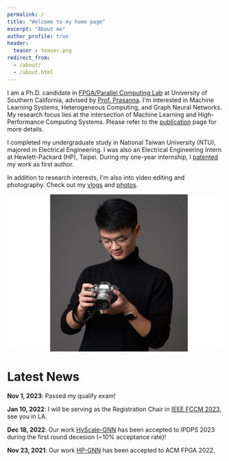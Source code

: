 ```yaml
---
permalink: /
title: "Welcome to my home page"
excerpt: "About me"
author_profile: true
header:
  teaser : teaser.png
redirect_from: 
  - /about/
  - /about.html
---
```


I am a Ph.D. candidate in [FPGA/Parallel Computing Lab](https://fpga.usc.edu) at University of Southern California, advised by [Prof. Prasanna](https://sites.usc.edu/prasanna/).
I'm interested in Machine Learning Systems, Heterogeneous Computing, and Graph Neural Networks. 
My research focus lies at the intersection of Machine Learning and High-Performance Computing Systems. 
Please refer to the [publication](https://jasonlin316.github.io/publications/) page for more details.

I completed my undergraduate study in National Taiwan University (NTU), majored in Electrical Engineering. I was also an Electrical Engineering Intern at Hewlett-Packard (HP), Taipei. During my one-year internship, I [patented](https://tinyurl.com/4j42s3bx) my work as first author.

In addition to research interests, I'm also into video editing and photography. Check out my [vlogs](https://youtube.com/playlist?list=PLOgPUn4uH3eyITpOyIsteJNxuKTRnYb6v) and [photos](https://www.flickr.com/photos/194564724@N08/albums). 

![hobby](../images/hobby.png)

Latest News 
======
**Nov 1, 2023**: Passed my qualify exam!

**Jan 10, 2022**: I will be serving as the Registration Chair in [IEEE FCCM 2023](https://www.fccm.org), see you in LA.

**Dec 18, 2022**: Our work [HyScale-GNN](https://arxiv.org/abs/2303.00158) has been accepted to IPDPS 2023 during the first round decesion (~10% acceptance rate)!

**Nov 23, 2021**: Our work [HP-GNN](https://dl.acm.org/doi/10.1145/3490422.3502359) has been accepted to ACM FPGA 2022. 


